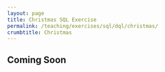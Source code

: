 ```yaml
---
layout: page
title: Christmas SQL Exercise
permalink: /teaching/exercises/sql/dql/christmas/
crumbtitle: Christmas
---
```


## Coming Soon
